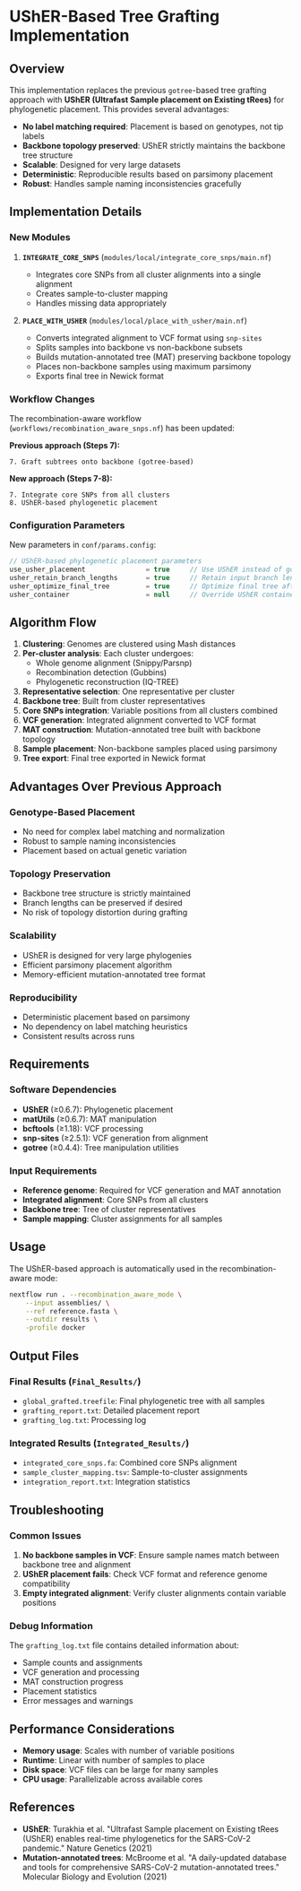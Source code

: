 # UShER-Based Tree Grafting Implementation

## Overview

This implementation replaces the previous `gotree`-based tree grafting approach with **UShER (Ultrafast Sample placement on Existing tRees)** for phylogenetic placement. This provides several advantages:

- **No label matching required**: Placement is based on genotypes, not tip labels
- **Backbone topology preserved**: UShER strictly maintains the backbone tree structure
- **Scalable**: Designed for very large datasets
- **Deterministic**: Reproducible results based on parsimony placement
- **Robust**: Handles sample naming inconsistencies gracefully

## Implementation Details

### New Modules

1. **`INTEGRATE_CORE_SNPS`** (`modules/local/integrate_core_snps/main.nf`)
   - Integrates core SNPs from all cluster alignments into a single alignment
   - Creates sample-to-cluster mapping
   - Handles missing data appropriately

2. **`PLACE_WITH_USHER`** (`modules/local/place_with_usher/main.nf`)
   - Converts integrated alignment to VCF format using `snp-sites`
   - Splits samples into backbone vs non-backbone subsets
   - Builds mutation-annotated tree (MAT) preserving backbone topology
   - Places non-backbone samples using maximum parsimony
   - Exports final tree in Newick format

### Workflow Changes

The recombination-aware workflow (`workflows/recombination_aware_snps.nf`) has been updated:

**Previous approach (Steps 7):**
```
7. Graft subtrees onto backbone (gotree-based)
```

**New approach (Steps 7-8):**
```
7. Integrate core SNPs from all clusters
8. UShER-based phylogenetic placement
```

### Configuration Parameters

New parameters in `conf/params.config`:

```groovy
// UShER-based phylogenetic placement parameters
use_usher_placement               = true     // Use UShER instead of gotree
usher_retain_branch_lengths       = true     // Retain input branch lengths
usher_optimize_final_tree         = true     // Optimize final tree after placement
usher_container                   = null     // Override UShER container if needed
```

## Algorithm Flow

1. **Clustering**: Genomes are clustered using Mash distances
2. **Per-cluster analysis**: Each cluster undergoes:
   - Whole genome alignment (Snippy/Parsnp)
   - Recombination detection (Gubbins)
   - Phylogenetic reconstruction (IQ-TREE)
3. **Representative selection**: One representative per cluster
4. **Backbone tree**: Built from cluster representatives
5. **Core SNPs integration**: Variable positions from all clusters combined
6. **VCF generation**: Integrated alignment converted to VCF format
7. **MAT construction**: Mutation-annotated tree built with backbone topology
8. **Sample placement**: Non-backbone samples placed using parsimony
9. **Tree export**: Final tree exported in Newick format

## Advantages Over Previous Approach

### Genotype-Based Placement
- No need for complex label matching and normalization
- Robust to sample naming inconsistencies
- Placement based on actual genetic variation

### Topology Preservation
- Backbone tree structure is strictly maintained
- Branch lengths can be preserved if desired
- No risk of topology distortion during grafting

### Scalability
- UShER is designed for very large phylogenies
- Efficient parsimony placement algorithm
- Memory-efficient mutation-annotated tree format

### Reproducibility
- Deterministic placement based on parsimony
- No dependency on label matching heuristics
- Consistent results across runs

## Requirements

### Software Dependencies
- **UShER** (≥0.6.7): Phylogenetic placement
- **matUtils** (≥0.6.7): MAT manipulation
- **bcftools** (≥1.18): VCF processing
- **snp-sites** (≥2.5.1): VCF generation from alignment
- **gotree** (≥0.4.4): Tree manipulation utilities

### Input Requirements
- **Reference genome**: Required for VCF generation and MAT annotation
- **Integrated alignment**: Core SNPs from all clusters
- **Backbone tree**: Tree of cluster representatives
- **Sample mapping**: Cluster assignments for all samples

## Usage

The UShER-based approach is automatically used in the recombination-aware mode:

```bash
nextflow run . --recombination_aware_mode \
    --input assemblies/ \
    --ref reference.fasta \
    --outdir results \
    -profile docker
```

## Output Files

### Final Results (`Final_Results/`)
- `global_grafted.treefile`: Final phylogenetic tree with all samples
- `grafting_report.txt`: Detailed placement report
- `grafting_log.txt`: Processing log

### Integrated Results (`Integrated_Results/`)
- `integrated_core_snps.fa`: Combined core SNPs alignment
- `sample_cluster_mapping.tsv`: Sample-to-cluster assignments
- `integration_report.txt`: Integration statistics

## Troubleshooting

### Common Issues

1. **No backbone samples in VCF**: Ensure sample names match between backbone tree and alignment
2. **UShER placement fails**: Check VCF format and reference genome compatibility
3. **Empty integrated alignment**: Verify cluster alignments contain variable positions

### Debug Information

The `grafting_log.txt` file contains detailed information about:
- Sample counts and assignments
- VCF generation and processing
- MAT construction progress
- Placement statistics
- Error messages and warnings

## Performance Considerations

- **Memory usage**: Scales with number of variable positions
- **Runtime**: Linear with number of samples to place
- **Disk space**: VCF files can be large for many samples
- **CPU usage**: Parallelizable across available cores

## References

- **UShER**: Turakhia et al. "Ultrafast Sample placement on Existing tRees (UShER) enables real-time phylogenetics for the SARS-CoV-2 pandemic." Nature Genetics (2021)
- **Mutation-annotated trees**: McBroome et al. "A daily-updated database and tools for comprehensive SARS-CoV-2 mutation-annotated trees." Molecular Biology and Evolution (2021)